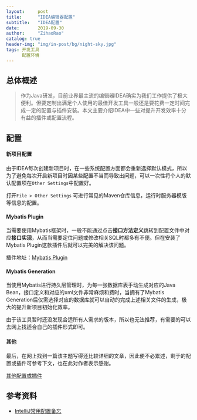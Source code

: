 ```yaml
---
layout:     post
title:      "IDEA编辑器配置"
subtitle:   "IDEA配置"
date:       2019-09-30
author:     "ZihaoRao"
catalog: true
header-img: "img/in-post/bg/night-sky.jpg"
tags: 开发工具
      配置环境
---
```






## 总体概述

> 作为Java研发，目前业界最主流的编辑器IDEA确实为我们工作提供了极大便利。但要定制出满足个人使用的最佳开发工具一般还是要花费一定时间完成一定的配置与插件安装。本文主要介绍IDEA中一些对提升开发效率十分有益的插件或配置流程。                                                                                                             
>



## 配置

#### 新项目配置

由于IDEA每次创建新项目时，在一些系统配置方面都会重新选择默认模式，所以为了避免每次开启新项目时因某些配置不当而导致出问题，可以一次性将个人的默认配置项在`Other Settings`中配置好。

打开`File > Other Settings` 可进行常见的Maven仓库信息，运行时服务器模版等信息的配置。



#### Mybatis Plugin

当需要使用Mybatis框架时，一般不能通过点击**接口方法定义**跳转到配置文件中对应**接口实现**，从而当需要定位问题或修改相关SQL时都多有不便。但在安装了Mybatis Plugin这款插件后就可以完美的解决该问题。

插件地址：[Mybatis Plugin](https://plugins.jetbrains.com/plugin/7293-mybatis-plugin/)



#### Mybatis Generation

当使用Mybatis进行持久层管理时，为每一张数据库表手动生成对应的Java Bean，接口定义和对应的xml文件非常麻烦和费时，当拥有了Mybatis Generation后仅需选择对应的数据库就可以自动的完成上述相关文件的生成，极大的提升新项目初始化效率。

由于该工具暂时还没发现合适所有人需求的版本，所以也无法推荐，有需要的可以去网上找适合自己的插件形式即可。



#### 其他

最后，在网上找到一篇该主题写得还比较详细的文章，因此便不必累述，剩于的配置或插件可参考下文，也在此对作者表示感谢。

[其他配置或插件](https://blog.mythsman.com/post/5d29f247cc343d1901c61d11/)




## 参考资料

- [IntelliJ常用配置备忘](https://blog.mythsman.com/post/5d29f247cc343d1901c61d11/)